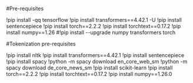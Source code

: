 #Pre-requisites

!pip install -qq tensorflow
!pip install transformers==4.42.1 -U
!pip install sentencepiece
!pip install torch==2.2.2
!pip install torchtext==0.17.2
!pip install numpy==1.26
#!pip install --upgrade numpy transformers torch

#Tokenization pre-requisites

!pip install nltk
!pip install transformers==4.42.1
!pip install sentencepiece
!pip install spacy
!python -m spacy download en_core_web_sm
!python -m spacy download de_core_news_sm
!pip install scikit-learn
!pip install torch==2.2.2
!pip install torchtext==0.17.2
!pip install numpy==1.26.0

